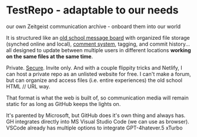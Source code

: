 # TestRepo - adaptable to our needs
our own Zeitgeist communication archive - onboard them into our world

It is structured like an [old school message board](https://github.com/NicholiNoah/TestRepo/issues) with organized file storage (synched online and local), [comment system](https://github.com/NicholiNoah/TestRepo/issues/1#issue-2036130111), tagging, and commit history... all designed to update between multiple users in different locations **working on the same files at the same time**.

Private. [Secure](https://github.com/security). Invite only. And with a couple flippity tricks and Netlify, I can host a private repo as an unlisted website for free.
I can't make a forum, but can organize and access files (i.e. entire experiences) the old school HTML // URL way.

That format is what the web is built of, so communication media will remain static for as long as GitHub keeps the lights on.

It's parented by Microsoft, but GitHub does it's own thing and always has.
GH integrates directly into MS Visual Studio Code (we can use as browser). VSCode already has multiple options to integrate GPT-4hatever.5 xTurbo
